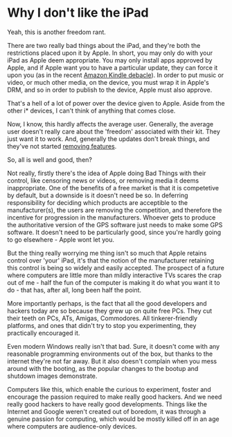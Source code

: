Why I don't like the iPad
=========================

Yeah, this is another freedom rant. 

There are two really bad things about the iPad, and they're both the restrictions placed upon it by Apple. In
short, you may only do with your iPad as Apple deem appropriate. 
You may only install apps approved by Apple, and if Apple want you to have a particular update, they can force
it upon you (as in the recent [Amazon Kindle debacle](http://www.nytimes.com/2009/07/18/technology/companies/18amazon.html?_r=1)). 
In order to put music or video, or much other media, on the device, you must wrap it in Apple's DRM, and so 
in order to publish to the device, Apple must also approve.

That's a hell of a lot of power over the device given to Apple. Aside from the other i* devices, I can't think 
of anything that comes close.

Now, I know, this hardly affects the average user. Generally, the average user doesn't really care about the
'freedom' associated with their kit. They just want it to work. And, generally the updates don't break things, 
and they've not started [removing features](http://blog.us.playstation.com/2010/03/28/ps3-firmware-v3-21-update/). 

So, all is well and good, then?

Not really, firstly there's the idea of Apple doing Bad Things with their control, like censoring news or videos,
or removing media it deems inappropriate. One of the benefits of a free market is that it is competetive by
default, but a downside is it doesn't need be so. In deferring responsibility for deciding which products are
acceptible to the manufacturer(s), the users are removing the competition, and therefore the incentive for
progression in the manufacturers. Whoever gets to produce the authoritative version of the GPS software just
needs to make some GPS software. It doesn't need to be particularly good, since you're hardly going to go
elsewhere - Apple wont let you.

But the thing really worrying me thing isn't so much that Apple retains control over 'your' iPad, it's that
the notion of the manufacturer retaining this control is being so widely and easily accepted. The prospect of
a future where computers are little more than mildly interactive TVs scares the crap out of me - half the fun
of the computer is making it do what you want it to do - that has, after all, long been half the point.

More importantly perhaps, is the fact that all the good developers and hackers today are so because they grew
up on quite free PCs. They cut their teeth on PCs, ATs, Amigas, Commodores. All tinkerer-friendly platforms,
and ones that didn't try to stop you experimenting, they practically encouraged it.

Even modern Windows really isn't that bad. Sure, it doesn't come with any reasonable programming environments
out of the box, but thanks to the internet they're not far away. But it also doesn't complain when you mess
around with the booting, as the popular changes to the bootup and shutdown images demonstrate.

Computers like this, which enable the curious to experiment, foster and encourage the passion required to make
really good hackers. And we need really good hackers to have really good developments. Things like the
Internet and Google weren't created out of boredom, it was through a genuine passion for computing, which
would be mostly killed off in an age where computers are audience-only devices.

